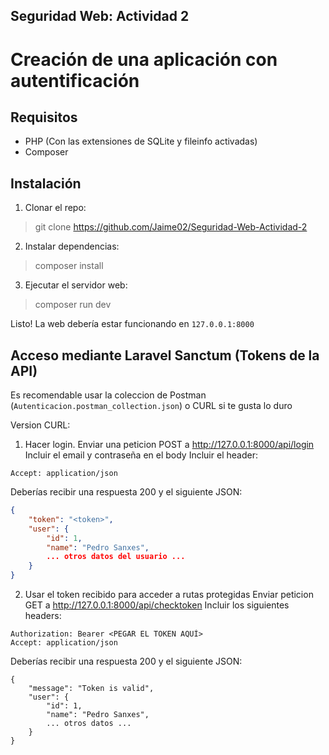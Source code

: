 ## Seguridad Web: Actividad 2
# Creación de una aplicación con autentificación

## Requisitos

- PHP (Con las extensiones de SQLite y fileinfo activadas)
- Composer

## Instalación

1. Clonar el repo:

> git clone https://github.com/Jaime02/Seguridad-Web-Actividad-2

2. Instalar dependencias:

> composer install

3. Ejecutar el servidor web:

> composer run dev

Listo! La web debería estar funcionando en `127.0.0.1:8000`


## Acceso mediante Laravel Sanctum (Tokens de la API)
Es recomendable usar la coleccion de Postman (`Autenticacion.postman_collection.json`) o CURL si te gusta lo duro

Version CURL:
1. Hacer login. Enviar una peticion POST a http://127.0.0.1:8000/api/login
Incluir el email y contraseña en el body
Incluir el header:
```
Accept: application/json
```

Deberías recibir una respuesta 200 y el siguiente JSON:

```json
{
    "token": "<token>",
    "user": {
        "id": 1,
        "name": "Pedro Sanxes",
        ... otros datos del usuario ...
    }
}
```

2. Usar el token recibido para acceder a rutas protegidas
Enviar peticion GET a http://127.0.0.1:8000/api/checktoken
Incluir los siguientes headers:
```
Authorization: Bearer <PEGAR EL TOKEN AQUÍ>
Accept: application/json
```

Deberías recibir una respuesta 200 y el siguiente JSON:
```
{
    "message": "Token is valid",
    "user": {
        "id": 1,
        "name": "Pedro Sanxes",
        ... otros datos ...
    }
}
```